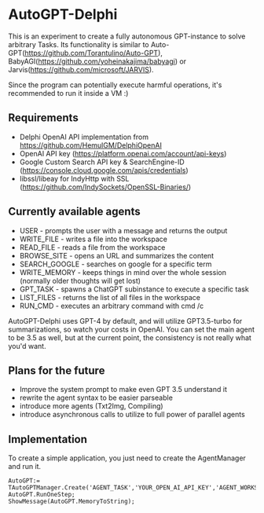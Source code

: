 # AutoGPT-Delphi
This is an experiment to create a fully autonomous GPT-instance to solve arbitrary Tasks. Its functionality is similar to Auto-GPT(https://github.com/Torantulino/Auto-GPT), BabyAGI(https://github.com/yoheinakajima/babyagi) or Jarvis(https://github.com/microsoft/JARVIS).

Since the program can potentially execute harmful operations, it's recommended to run it inside a VM :)

## Requirements
  - Delphi OpenAI API implementation from https://github.com/HemulGM/DelphiOpenAI
  - OpenAI API key (https://platform.openai.com/account/api-keys)
  - Google Custom Search API key & SearchEngine-ID (https://console.cloud.google.com/apis/credentials)
  - libssl/libeay for IndyHttp with SSL (https://github.com/IndySockets/OpenSSL-Binaries/)
## Currently available agents
  - USER          - prompts the user with a message and returns the output
  - WRITE_FILE    - writes a file into the workspace
  - READ_FILE     - reads a file from the workspace
  - BROWSE_SITE   - opens an URL and summarizes the content
  - SEARCH_GOOGLE - searches on google for a specific term 
  - WRITE_MEMORY  - keeps things in mind over the whole session (normally older thoughts will get lost)
  - GPT_TASK      - spawns a ChatGPT subinstance to execute a specific task
  - LIST_FILES    - returns the list of all files in the workspace
  - RUN_CMD       - executes an arbitrary command with cmd /c

AutoGPT-Delphi uses GPT-4 by default, and will utilize GPT3.5-turbo for summarizations, so watch your costs in OpenAI. You can set the main agent to be 3.5 as well,
but at the current point, the consistency is not really what you'd want.
## Plans for the future
  - Improve the system prompt to make even GPT 3.5 understand it
  - rewrite the agent syntax to be easier parseable
  - introduce more agents (Txt2Img, Compiling)
  - introduce asynchronous calls to utilize to full power of parallel agents
## Implementation

To create a simple application, you just need to create the AgentManager and run it.
```delphi
AutoGPT:= TAutoGPTManager.Create('AGENT_TASK','YOUR_OPEN_AI_API_KEY','AGENT_WORKSPACE_DIRECTORY','GOOGLE_CUSTOM_SEARCH_API_KEY','GOOGLE_CUSTOM_SEARCH_ENGINE_ID',UserCallback);
AutoGPT.RunOneStep;
ShowMessage(AutoGPT.MemoryToString);

```

 
